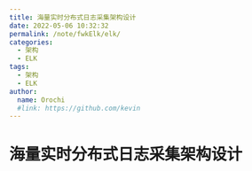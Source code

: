 ```yaml
---
title: 海量实时分布式日志采集架构设计
date: 2022-05-06 10:32:32
permalink: /note/fwkElk/elk/
categories:
  - 架构
  - ELK
tags:
  - 架构
  - ELK
author: 
  name: Orochi
  #link: https://github.com/kevin
---
```

# 海量实时分布式日志采集架构设计
